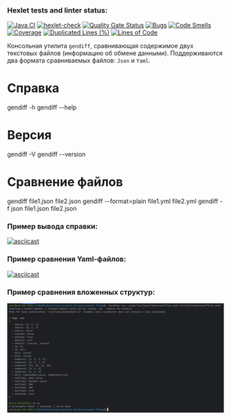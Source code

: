 ### Hexlet tests and linter status:
[![Java CI](https://github.com/Levasey/java-project-71/actions/workflows/build.yml/badge.svg)](https://github.com/Levasey/java-project-71/actions/workflows/build.yml)
[![hexlet-check](https://github.com/Levasey/java-project-71/actions/workflows/hexlet-check.yml/badge.svg)](https://github.com/Levasey/java-project-71/actions/workflows/hexlet-check.yml)
[![Quality Gate Status](https://sonarcloud.io/api/project_badges/measure?project=Levasey_java-project-71&metric=alert_status)](https://sonarcloud.io/summary/new_code?id=Levasey_java-project-71)
[![Bugs](https://sonarcloud.io/api/project_badges/measure?project=Levasey_java-project-71&metric=bugs)](https://sonarcloud.io/summary/new_code?id=Levasey_java-project-71)
[![Code Smells](https://sonarcloud.io/api/project_badges/measure?project=Levasey_java-project-71&metric=code_smells)](https://sonarcloud.io/summary/new_code?id=Levasey_java-project-71)
[![Coverage](https://sonarcloud.io/api/project_badges/measure?project=Levasey_java-project-71&metric=coverage)](https://sonarcloud.io/summary/new_code?id=Levasey_java-project-71)
[![Duplicated Lines (%)](https://sonarcloud.io/api/project_badges/measure?project=Levasey_java-project-71&metric=duplicated_lines_density)](https://sonarcloud.io/summary/new_code?id=Levasey_java-project-71)
[![Lines of Code](https://sonarcloud.io/api/project_badges/measure?project=Levasey_java-project-71&metric=ncloc)](https://sonarcloud.io/summary/new_code?id=Levasey_java-project-71)

Консольная утилита `gendiff`, сравнивающая содержимое двух текстовых файлов (информацию об обмене данными). Поддерживаются два формата сравниваемых файлов: `Json` и `Yaml`.

# Справка
gendiff -h
gendiff --help

# Версия
gendiff -V
gendiff --version

# Сравнение файлов
gendiff file1.json file2.json
gendiff --format=plain file1.yml file2.yml
gendiff -f json file1.json file2.json

### Пример вывода справки:
[![asciicast](https://asciinema.org/a/721920.svg)](https://asciinema.org/a/721920)

### Пример сравнения Yaml-файлов:
[![asciicast](https://asciinema.org/a/bgIcXql7FnmWniFnCXwbcyBag.svg)](https://asciinema.org/a/bgIcXql7FnmWniFnCXwbcyBag)

### Пример сравнения вложенных структур:
![img.png](img.png)